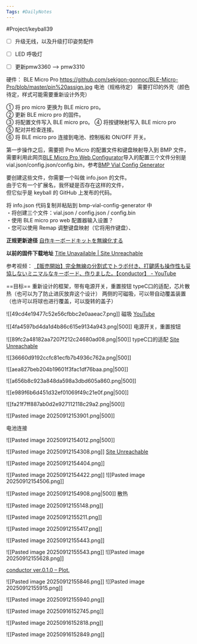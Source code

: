 ```yaml
---
Tags: #DailyNotes 
---
```


#Project/keyball39

- [ ] 升级无线，以及升级打印姿势配件
- [ ] LED 呼吸灯
- [ ] 更新pmw3360 --> pmw3310








硬件：
BLE Micro Pro https://github.com/sekigon-gonnoc/BLE-Micro-Pro/blob/master/pin%20assign.jpg
电池（规格待定）
需要打印的外壳（颜色待定，样式可能需要重新设计外壳）


① 将 pro micro 更换为 BLE micro pro。  
② 更新 BLE micro pro 的固件。  
③ 将配置文件写入 BLE  micro pro。 
④ 将按键映射写入 BLE micro pro  
⑤ 配对并检查连接。  
⑥ 将 BLE micro pro 连接到电池、控制板和 ON/OFF 开关。

第一步操作之后，需要把 Pro Micro 的配置文件和键盘映射导入到 BMP 文件，
需要利用此网页[BLE Micro Pro Web Configurator](https://sekigon-gonnoc.github.io/BLE-Micro-Pro-WebConfigurator/)导入的配置三个文件分别是vial.json/config.json/config.bin，参考[BMP Vial Config Generator](https://sekigon-gonnoc.github.io/bmp-vial-config-generator/)


要创建这些文件，你需要一个叫做 info.json 的文件。  
由于它有一个扩展名，我怀疑是否存在这样的文件，  
但它似乎是 keyball 的 GitHub 上发布的代码。

将 info.json 代码复制并粘贴到 bmp-vial-config-generator 中  
・将创建三个文件：vial.json / config.json / config.bin  
・使用 BLE micro pro web 配置器输入设置？  
・您可以使用 Remap 调整键盘映射（它将用作键盘）、




**正规更新途径** [自作キーボードキットを無線化する](https://sekigon-gonnoc.github.io/BLE-Micro-Pro/#/getting_started?id=%e3%83%95%e3%82%a1%e3%83%bc%e3%83%a0%e3%82%a6%e3%82%a7%e3%82%a2%e3%81%ae%e3%82%a2%e3%83%83%e3%83%97%e3%83%87%e3%83%bc%e3%83%88)

**以前的固件下载地址** [Title Unavailable \| Site Unreachable](https://remap-keys.app/catalog/k895xiCpsM5zlYZCPTEN/firmware)



参考视频：
[【販売開始】完全無線の分割式でトラボ付き、打鍵感も操作性も妥協しないミニマルなキーボード、作りました。【conductor】 - YouTube](https://www.youtube.com/watch?v=ZAK3P42RZeU)



==目标==
重新设计的框架，带有电源开关，重置按钮
typeC口的适配，芯片散热（也可以为了防止进灰放弃这个设计）
两侧的可磁吸，可以带自动覆盖装置（也许可以将球也进行覆盖，可以旋转的盖子）

![[49cd4e19477c52e56cfbbc2e0aaeac7.png]]
磁吸  [YouTube](https://www.youtube.com/watch?v=ERTrSdxieOo&t=715s)

![[4fa4597bd4da1d4b86c615e9134a943.png|500]] 
电源开关，重置按钮


![[89fc2a48182aa7207f212c24680ad08.png|500]]
typeC口的适配  [Site Unreachable](https://www.etsy.com/sg-en/listing/4314326372/wireless-keyball-hot-swappable-oled)

![[36660d9192ccfc81ecfb7b4936c762a.png|500]]

![[aea827beb204b19601f3fac1df76baa.png|500]]


![[a656b8c923a848da598a3dbd605a860.png|500]]



![[e989f6b6d451d32ef01069f49c21e0f.png|500]]



![[fa21f7ff887ab0d2e927112118c29a2.png|500]]


![[Pasted image 20250912153901.png|500]] 

电池连接


![[Pasted image 20250912154012.png|500]]



![[Pasted image 20250912154308.png]] [Site Unreachable](https://www.etsy.com/sg-en/listing/4360565414/custom-keyball-39-wireless-split?ls=r&external=1&rec_type=cs&ref=landingpage_similar_listing_top-4&frs=1&content_source=2f54849f155859627a52e7474c4652ad%253Aa4f0bb5ba320397a5d4e9e6413b5f792294fa357&logging_key=2f54849f155859627a52e7474c4652ad%3Aa4f0bb5ba320397a5d4e9e6413b5f792294fa357)


![[Pasted image 20250912154404.png]]

![[Pasted image 20250912154422.png]]
![[Pasted image 20250912154506.png]]


![[Pasted image 20250912154908.png|500]] 
散热


![[Pasted image 20250912155148.png]]



![[Pasted image 20250912155211.png]]

![[Pasted image 20250912155417.png]]

![[Pasted image 20250912155443.png]]

![[Pasted image 20250912155543.png]]
![[Pasted image 20250912155628.png]]



 [conductor ver.0.1.0 – Plot.](https://plotoftheprototype.com/products/monokey)

![[Pasted image 20250912155846.png]]
![[Pasted image 20250912155915.png]]

![[Pasted image 20250912155940.png]]




![[Pasted image 20250916152745.png]]

![[Pasted image 20250916152818.png]]


![[Pasted image 20250916152849.png]]
